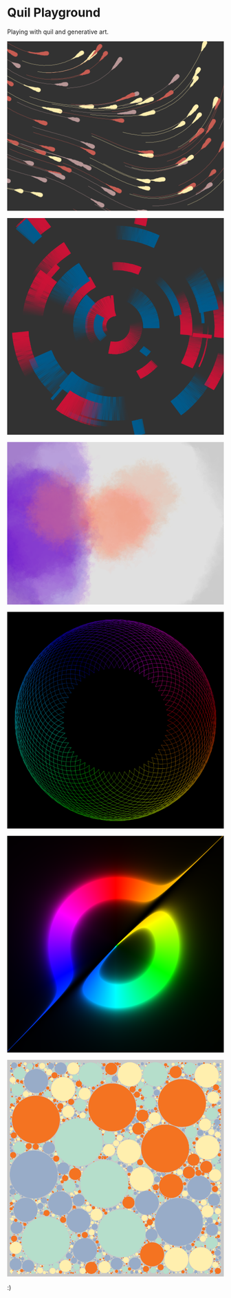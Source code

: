 # Quil Playground

Playing with quil and generative art.

![Raindrops](out/raindrops_34df5.png)

![Circles](out/circles_ef4e2.png)

![Watercolor](out/watercolor_5ec75.png)

![Spyrograph](out/roulette_4dd7e.png)

![Blackhole](out/horizon_hsv_hard.png)

![Circlepacking](out/circles_packs_2359b.png)

:)
